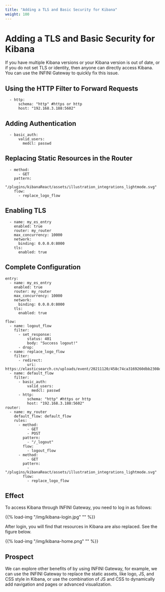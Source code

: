 ```yaml
---
title: "Adding a TLS and Basic Security for Kibana"
weight: 100
---
```


# Adding a TLS and Basic Security for Kibana

If you have multiple Kibana versions or your Kibana version is out of date, or if you do not set TLS or identity, then anyone can directly access Kibana. You can use the INFINI Gateway to quickly fix this issue.

## Using the HTTP Filter to Forward Requests

```
  - http:
      schema: "http" #https or http
      host: "192.168.3.188:5602"
```

## Adding Authentication

```
  - basic_auth:
      valid_users:
        medcl: passwd
```

## Replacing Static Resources in the Router

```
  - method:
      - GET
    pattern:
      - "/plugins/kibanaReact/assets/illustration_integrations_lightmode.svg"
    flow:
      - replace_logo_flow
```

## Enabling TLS

```
  - name: my_es_entry
    enabled: true
    router: my_router
    max_concurrency: 10000
    network:
      binding: 0.0.0.0:8000
    tls:
      enabled: true
```

## Complete Configuration

```
entry:
  - name: my_es_entry
    enabled: true
    router: my_router
    max_concurrency: 10000
    network:
      binding: 0.0.0.0:8000
    tls:
      enabled: true

flow:
  - name: logout_flow
    filter:
      - set_response:
          status: 401
          body: "Success logout!"
      - drop:
  - name: replace_logo_flow
    filter:
      - redirect:
          uri: https://elasticsearch.cn/uploads/event/20211120/458c74ca3169260dbb2308dd06ef930a.png
  - name: default_flow
    filter:
      - basic_auth:
          valid_users:
            medcl: passwd
      - http:
          schema: "http" #https or http
          host: "192.168.3.188:5602"
router:
  - name: my_router
    default_flow: default_flow
    rules:
      - method:
          - GET
          - POST
        pattern:
          - "/_logout"
        flow:
          - logout_flow
      - method:
          - GET
        pattern:
          - "/plugins/kibanaReact/assets/illustration_integrations_lightmode.svg"
        flow:
          - replace_logo_flow
```

## Effect

To access Kibana through INFINI Gateway, you need to log in as follows:

{{% load-img "/img/kibana-login.jpg" "" %}}

After login, you will find that resources in Kibana are also replaced. See the figure below.

{{% load-img "/img/kibana-home.png" "" %}}

## Prospect

We can explore other benefits of by using INFINI Gateway, for example, we can use the INFINI Gateway to replace the static assets, like logo, JS, and CSS style in Kibana, or use the combination of JS and CSS to dynamically add navigation and pages or advanced visualization.

